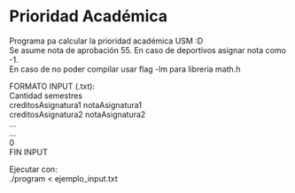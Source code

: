 # Prioridad Académica

Programa pa calcular la prioridad académica USM :D  
Se asume nota de aprobación 55.
En caso de deportivos asignar nota como -1.  
En caso de no poder compilar usar flag -lm para libreria math.h
  
FORMATO INPUT (.txt):  
Cantidad semestres  
creditosAsignatura1 notaAsignatura1  
creditosAsignatura2 notaAsignatura2  
...  
...  
0  
FIN INPUT  
  
  
Ejecutar con:  
./program < ejemplo_input.txt
